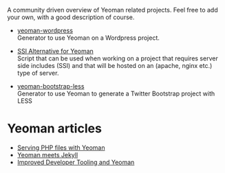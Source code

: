 A community driven overview of Yeoman related projects. Feel free to add your own, with a good description of course.

- [yeoman-wordpress](https://github.com/romainberger/yeoman-wordpress)  
  Generator to use Yeoman on a Wordpress project.

- [SSI Alternative for Yeoman](https://github.com/EurekaSoftware/client-side-includes)  
  Script that can be used when working on a project that requires server side includes (SSI) and that will be hosted on an (apache, nginx etc.) type of server.

- [yeoman-bootstrap-less](https://github.com/Thomas-Lebeau/yeoman-bootstrap-less)  
  Generator to use Yeoman to generate a Twitter Bootstrap project with LESS

# Yeoman articles

- [Serving PHP files with Yeoman](http://fgnass.github.com/2012/08/30/yeoman.html)
- [Yeoman meets Jekyll](http://mklabs.github.com/yeoman/yeoman-meets-jekyll/)
- [Improved Developer Tooling and Yeoman](http://addyosmani.com/blog/improved-developer-tooling-and-yeoman/)